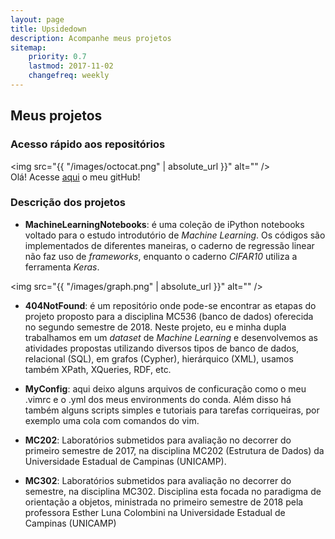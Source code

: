 ```yaml
---
layout: page
title: Upsidedown
description: Acompanhe meus projetos
sitemap:
    priority: 0.7
    lastmod: 2017-11-02
    changefreq: weekly
---
```

## Meus projetos

### Acesso rápido aos repositórios
<span class="image left"><img src="{{ "/images/octocat.png" | absolute_url }}" alt="" /></span>  
Olá!
Acesse <a href = "https://github.com/ntak1"> aqui</a> o meu gitHub!

### Descrição dos projetos

* **MachineLearningNotebooks**:  é uma coleção de iPython notebooks voltado para o estudo introdutório de *Machine Learning*. Os códigos são implementados de diferentes maneiras, o caderno de regressão linear não faz uso de *frameworks*, enquanto o caderno *CIFAR10* utiliza a ferramenta *Keras*.

<span class="image right"><img src="{{ "/images/graph.png" | absolute_url }}" alt="" /></span>
* **404NotFound**: é um repositório onde pode-se encontrar as etapas do projeto proposto para a disciplina MC536 (banco de dados) oferecida no segundo semestre de 2018. Neste projeto, eu e minha dupla trabalhamos em um *dataset* de *Machine Learning* e desenvolvemos as atividades propostas utilizando diversos tipos de banco de dados, relacional (SQL), em grafos (Cypher), hierárquico (XML), usamos também XPath, XQueries, RDF, etc.

* **MyConfig**: aqui deixo alguns arquivos de conficuração como o meu .vimrc e o .yml dos meus environments do conda. Além disso há também alguns scripts simples e tutoriais para tarefas corriqueiras, por exemplo uma cola com comandos do vim.

* **MC202**: Laboratórios submetidos para avaliação no decorrer do primeiro semestre de 2017, na disciplina MC202 (Estrutura de Dados) da Universidade Estadual de Campinas (UNICAMP).

* **MC302**: Laboratórios submetidos para avaliação no decorrer do semestre, na disciplina MC302. Disciplina esta focada no paradigma de orientação a objetos, ministrada no primeiro semestre de 2018 pela professora Esther Luna Colombini na Universidade Estadual de Campinas (UNICAMP)
